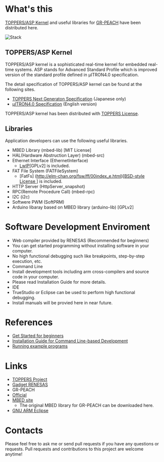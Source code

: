 # What's this

[TOPPERS/ASP Kernel](http://toppers.jp/en/asp-kernel.html) and useful libraries for [GR-PEACH](http://gadget.renesas.com/en/product/peach.html) have been distributed here.


![Stack](https://raw.github.com/wiki/ncesnagoya/asp-gr_peach_gcc-mbed/images/stack.png)

## TOPPERS/ASP Kernel

TOPPERS/ASP kernel is a sophisticated real-time kernel for embedded real-time systems.
ASP stands for Advanced Standard Profile which is improved version of the standard profile defined in μITRON4.0 specification. 

The detail specification of TOPPERS/ASP kernel can be found at the following sites.

- [TOPPERS Next Generaton Specification](http://toppers.jp/documents.html) (Japanese only)
- [µITRON4.0 Specification](http://www.ertl.jp/ITRON/SPEC/mitron4-e.html) (English version)

TOPPERS/ASP kernel has been distributed with [TOPPERS License](http://toppers.jp/en/license.html).

## Libraries

Application developers can use the following useful libraries.

- MBED Library (mbed-lib) [MIT License]
 - HAL(Hardware Abstruction Layer) (mbed-src)
 - Ethernet Interface (EthernetInterface)
   - [LwIP](https://en.wikipedia.org/wiki/LwIP)[GPLv2] is included.
 - FAT File System (FATFileSystem)
   - [FatFs] (http://elm-chan.org/fsw/ff/00index_e.html)[[BSD-style License ](http://elm-chan.org/fsw/ff/en/appnote.html#license)] is included.
 - HTTP Server (HttpServer_snapshot)
 - RPC(Remote Procedure Call) (mbed-rpc)
 - I2C (i2c)
 - Softwere PWM (SoftPRM)
- Arduino libaray based on MBED library (arduino-lib) [GPLv2]

# Software Development Enviroment

- Web compiler provided by RENESAS (Recommended for beginners)
 - You can get started programming without installing software in your computer.
 - No high functional debugging such like breakpoints, step-by-step execution, etc. 
- Command Line
 - Install development tools including arm cross-compilers and source code in your computer.
 - Please read Installation Guide for more details.
- IDE
 - TrueStudio or Eclipse can be used to perform high functional debugging.
 - Install manuals will be provied here in near future.
 
# References

- [Get Started for beginners](https://github.com/ncesnagoya/asp-gr_peach_gcc-mbed/wiki/GetStarted)
- [Installation Guide for Command Line-based Development](https://github.com/ncesnagoya/asp-gr_peach_gcc-mbed/wiki/Installation)
- [Running example programs](https://github.com/ncesnagoya/asp-gr_peach_gcc-mbed/wiki/Running-example-programs) 

# Links

- [TOPPERS Project](http://toppers.jp/en)
- [Gadget RENESAS](http://gadget.renesas.com/en/)
- GR-PEACH
 - [Official](http://gadget.renesas.com/en/product/peach.html)
 - [MBED site](https://developer.mbed.org/platforms/Renesas-GR-PEACH/)
   - The original MBED library for GR-PEACH can be downloaded here.
- [GNU ARM Eclipse](http://gnuarmeclipse.github.io/toolchain/install/)

# Contacts

Please feel free to ask me or send pull requests if you have any questions or requests.
Pull requests and contributions to this project are welcome anytime!
